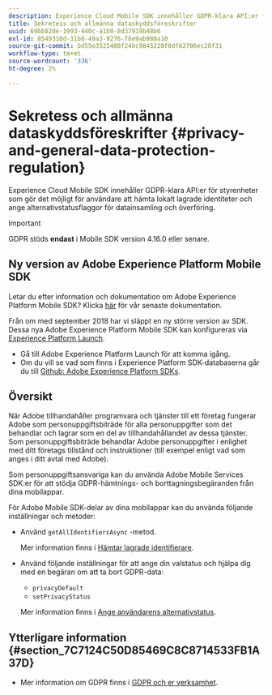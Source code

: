 ```yaml
---
description: Experience Cloud Mobile SDK innehåller GDPR-klara API:er för styrenheter som gör det möjligt för användare att hämta lokalt lagrade identiteter och ange alternativstatusflaggor för datainsamling och överföring.
title: Sekretess och allmänna dataskyddsföreskrifter
uuid: 69bb82de-1993-440c-a1b0-8d37919b48b6
exl-id: 8549310d-31b8-49a3-9276-f8e9ab980a10
source-git-commit: bd55e3525488f24bc9845220f0df62706ec28f31
workflow-type: tm+mt
source-wordcount: '336'
ht-degree: 2%

---
```


# Sekretess och allmänna dataskyddsföreskrifter {#privacy-and-general-data-protection-regulation}

Experience Cloud Mobile SDK innehåller GDPR-klara API:er för styrenheter som gör det möjligt för användare att hämta lokalt lagrade identiteter och ange alternativstatusflaggor för datainsamling och överföring.

>[!IMPORTANT]
>
>GDPR stöds **endast** i Mobile SDK version 4.16.0 eller senare.

## Ny version av Adobe Experience Platform Mobile SDK

Letar du efter information och dokumentation om Adobe Experience Platform Mobile SDK? Klicka [här](https://aep-sdks.gitbook.io/docs/) för vår senaste dokumentation.

Från om med september 2018 har vi släppt en ny större version av SDK. Dessa nya Adobe Experience Platform Mobile SDK kan konfigureras via [Experience Platform Launch](https://www.adobe.com/experience-platform/launch.html).

* Gå till Adobe Experience Platform Launch för att komma igång.
* Om du vill se vad som finns i Experience Platform SDK-databaserna går du till [Github: Adobe Experience Platform SDKs](https://github.com/Adobe-Marketing-Cloud/acp-sdks).

## Översikt

När Adobe tillhandahåller programvara och tjänster till ett företag fungerar Adobe som personuppgiftsbiträde för alla personuppgifter som det behandlar och lagrar som en del av tillhandahållandet av dessa tjänster. Som personuppgiftsbiträde behandlar Adobe personuppgifter i enlighet med ditt företags tillstånd och instruktioner (till exempel enligt vad som anges i ditt avtal med Adobe).

Som personuppgiftsansvariga kan du använda Adobe Mobile Services SDK:er för att stödja GDPR-hämtnings- och borttagningsbegäranden från dina mobilappar.

För Adobe Mobile SDK-delar av dina mobilappar kan du använda följande inställningar och metoder:

* Använd `getAllIdentifiersAsync` -metod.

   Mer information finns i [Hämtar lagrade identifierare](/help/ios/c-mob-privacy-gdpr-ios/c-mob-gdpr-ret-stored-ids-ios.md).

* Använd följande inställningar för att ange din valstatus och hjälpa dig med en begäran om att ta bort GDPR-data:

   * `privacyDefault`
   * `setPrivacyStatus`

   Mer information finns i [Ange användarens alternativstatus](/help/ios/c-mob-privacy-gdpr-ios/privacy.md).

## Ytterligare information {#section_7C7124C50D85469C8C8714533FB1A37D}

* Mer information om GDPR finns i [GDPR och er verksamhet](https://www.adobe.com/se/privacy/general-data-protection-regulation.html).
